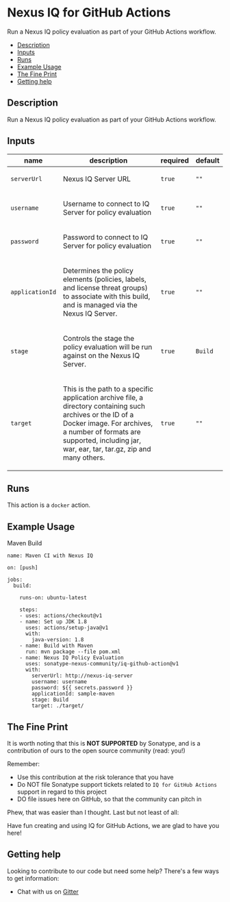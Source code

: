 # Nexus IQ for GitHub Actions

Run a Nexus IQ policy evaluation as part of your GitHub Actions workflow.

- [Description](#description)
- [Inputs](#inputs)
- [Runs](#runs)
- [Example Usage](#example-usage)
- [The Fine Print](#the-fine-print)
- [Getting help](#getting-help)


<!-- action-docs-header source="action.yml" -->

<!-- action-docs-header source="action.yml" -->

<!-- action-docs-description source="action.yml" -->
## Description

Run a Nexus IQ policy evaluation as part of your GitHub Actions workflow.
<!-- action-docs-description source="action.yml" --> 

<!-- action-docs-inputs source="action.yml" -->
## Inputs

| name | description | required | default |
| --- | --- | --- | --- |
| `serverUrl` | <p>Nexus IQ Server URL</p> | `true` | `""` |
| `username` | <p>Username to connect to IQ Server for policy evaluation</p> | `true` | `""` |
| `password` | <p>Password to connect to IQ Server for policy evaluation</p> | `true` | `""` |
| `applicationId` | <p>Determines the policy elements (policies, labels, and license threat groups) to associate with this build, and is managed via the Nexus IQ Server.</p> | `true` | `""` |
| `stage` | <p>Controls the stage the policy evaluation will be run against on the Nexus IQ Server.</p> | `true` | `Build` |
| `target` | <p>This is the path to a specific application archive file, a directory containing such archives or the ID of a Docker image. For archives, a number of formats are supported, including jar, war, ear, tar, tar.gz, zip and many others.</p> | `true` | `""` |
<!-- action-docs-inputs source="action.yml" -->

<!-- action-docs-outputs source="action.yml" -->

<!-- action-docs-outputs source="action.yml" -->

<!-- action-docs-runs source="action.yml" -->
## Runs

This action is a `docker` action.
<!-- action-docs-runs source="action.yml" -->

## Example Usage

Maven Build

```
name: Maven CI with Nexus IQ

on: [push]

jobs:
  build:

    runs-on: ubuntu-latest

    steps:
    - uses: actions/checkout@v1
    - name: Set up JDK 1.8
      uses: actions/setup-java@v1
      with:
        java-version: 1.8
    - name: Build with Maven
      run: mvn package --file pom.xml
    - name: Nexus IQ Policy Evaluation
      uses: sonatype-nexus-community/iq-github-action@v1
      with:
        serverUrl: http://nexus-iq-server
        username: username
        password: ${{ secrets.password }}
        applicationId: sample-maven
        stage: Build
        target: ./target/
```

## The Fine Print

It is worth noting that this is **NOT SUPPORTED** by Sonatype, and is a contribution of ours
to the open source community (read: you!)

Remember:

* Use this contribution at the risk tolerance that you have
* Do NOT file Sonatype support tickets related to `IQ for GitHub Actions` support in regard to this project
* DO file issues here on GitHub, so that the community can pitch in

Phew, that was easier than I thought. Last but not least of all:

Have fun creating and using IQ for GitHub Actions, we are glad to have you here!

## Getting help

Looking to contribute to our code but need some help? There's a few ways to get information:

* Chat with us on [Gitter](https://gitter.im/sonatype/nexus-developers)
